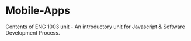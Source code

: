 # Mobile-Apps
Contents of ENG 1003 unit - An introductory unit for Javascript &amp; Software Development Process.